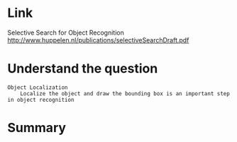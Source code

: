 Link
===============
<p>

Selective Search for Object Recognition
http://www.huppelen.nl/publications/selectiveSearchDraft.pdf

</p>

Understand the question
===============

    Object Localization
        Localize the object and draw the bounding box is an important step in object recognition


Summary
===============
    
        
        
